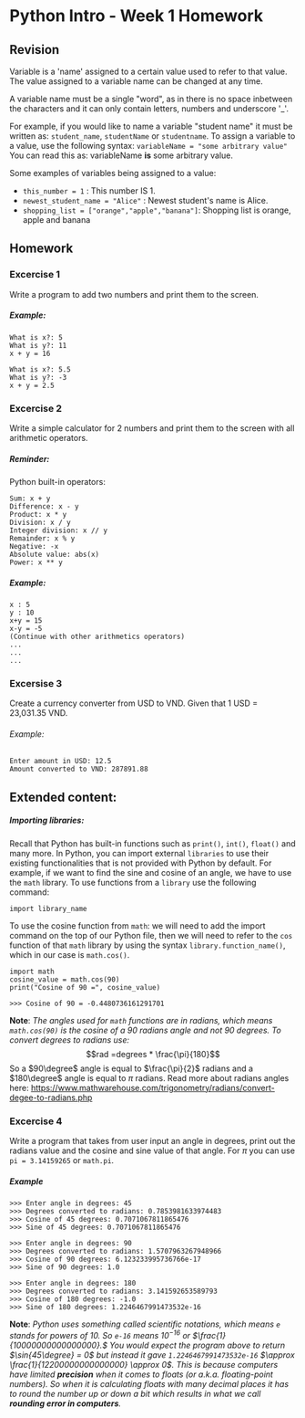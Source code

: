 ﻿# Python Intro - Week 1 Homework
## Revision
Variable is a 'name' assigned to a certain value used to refer to that value. The value assigned to a variable name can be changed at any time.

A variable name must be a single "word", as in there is no space inbetween the characters and it can only contain letters, numbers and underscore '_'.

For example, if you would like to name a variable "student name" it must be written as: `student_name`, `studentName` or `studentname`. 
To assign a variable to a value, use the following syntax: `variableName = "some arbitrary value"`
You can read this as: variableName **is** some arbitrary value.

Some examples of variables being assigned to a value:
- `this_number = 1` : This number IS 1.
- `newest_student_name = "Alice"` : Newest student's name is Alice.
- `shopping_list = ["orange","apple","banana"]`:  Shopping list is orange, apple and banana
## Homework
### Excercise 1
Write a program to add two numbers and print them to the screen.
##### Example:
```
What is x?: 5
What is y?: 11
x + y = 16
```
```
What is x?: 5.5
What is y?: -3
x + y = 2.5
```
### Excercise 2
Write a simple calculator for 2 numbers and print them to the screen with all arithmetic operators.
##### Reminder: 
Python built-in operators:
```
Sum: x + y
Difference: x - y
Product: x * y
Division: x / y
Integer division: x // y
Remainder: x % y
Negative: -x
Absolute value: abs(x)
Power: x ** y
```
##### Example:
```
x : 5
y : 10
x+y = 15
x-y = -5
(Continue with other arithmetics operators)
...
...
...
```

### Excersise 3
Create a currency converter from USD to VND. Given that 1 USD = 23,031.35 VND.
###### Example:
```
Enter amount in USD: 12.5
Amount converted to VND: 287891.88
```

## Extended content:
##### Importing libraries:
Recall that Python has built-in functions such as `print()`, `int()`, `float()` and many more.
In Python, you can import external `libraries` to use their existing functionalities that is not provided with Python by default. For example, if we want to find the sine and cosine of an angle, we have to use the `math` library.
To use functions from a `library` use the following command:
```
import library_name
```
To use the cosine function from `math`: we will need to add the import command on the top of our Python file, then we will need to refer to the `cos` function of that `math` library by using the syntax `library.function_name()`, which in our case is `math.cos()`.
```
import math
cosine_value = math.cos(90)
print("Cosine of 90 =", cosine_value)

>>> Cosine of 90 = -0.4480736161291701
```
**Note**: _The angles used for `math` functions are in radians, which means `math.cos(90)` is the cosine of a 90 radians angle and not 90 degrees. To convert degrees to radians use:_
 $$rad =degrees * \frac{\pi}{180}$$
 So a $90\degree$ angle is equal to $\frac{\pi}{2}$ radians and a $180\degree$ angle is equal to $\pi$ radians.
 Read more about radians angles here: https://www.mathwarehouse.com/trigonometry/radians/convert-degee-to-radians.php

### Excercise 4
Write a program that takes from user input an angle in degrees, print out the radians value and the cosine and sine value of that angle. For $\pi$ you can use `pi = 3.14159265` or `math.pi`.
##### Example
```
>>> Enter angle in degrees: 45
>>> Degrees converted to radians: 0.7853981633974483
>>> Cosine of 45 degrees: 0.7071067811865476
>>> Sine of 45 degrees: 0.7071067811865476
```
```
>>> Enter angle in degrees: 90
>>> Degrees converted to radians: 1.5707963267948966
>>> Cosine of 90 degrees: 6.123233995736766e-17
>>> Sine of 90 degrees: 1.0
```
```
>>> Enter angle in degrees: 180
>>> Degrees converted to radians: 3.141592653589793
>>> Cosine of 180 degrees: -1.0
>>> Sine of 180 degrees: 1.2246467991473532e-16
```
**Note**: _Python uses something called scientific notations, which means `e` stands for powers of 10. So `e-16` means $10^{-16}$ or $\frac{1}{10000000000000000}.$
You would expect the program above to return $\sin{45\degree} = 0$ but instead it gave `1.2246467991473532e-16` $\approx \frac{1}{12200000000000000} \approx 0$. 
This is because computers have limited **precision** when it comes to floats (or a.k.a. floating-point numbers). So when it is calculating floats with many decimal places it has to round the number up or down a bit which results in what we call **rounding error in computers**._

